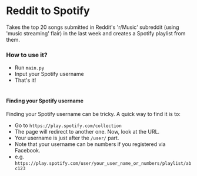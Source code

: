 # Reddit to Spotify

Takes the top 20 songs submitted in Reddit's 'r/Music' subreddit (using 'music streaming' flair) in the last week and creates a Spotify playlist from them.

### How to use it?

* Run `main.py`
* Input your Spotify username
* That's it!

#
#### Finding your Spotify username

Finding your Spotify username can be tricky.
A quick way to find it is to:
* Go to `https://play.spotify.com/collection`
* The page will redirect to another one. Now, look at the URL.
* Your username is just after the `/user/` part.
* Note that your username can be numbers if you registered via Facebook.
* e.g. `https://play.spotify.com/user/your_user_name_or_numbers/playlist/abc123`

